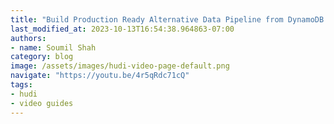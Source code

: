 ```yaml
---
title: "Build Production Ready Alternative Data Pipeline from DynamoDB to Apache Hudi | PROJECT DEMO"
last_modified_at: 2023-10-13T16:54:38.964863-07:00
authors:
- name: Soumil Shah
category: blog
image: /assets/images/hudi-video-page-default.png
navigate: "https://youtu.be/4r5qRdc71cQ"
tags:
- hudi
- video guides
---
```

